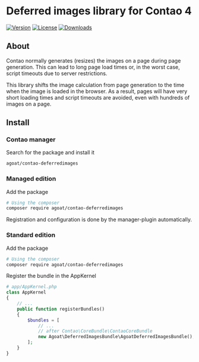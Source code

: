 # Deferred images library for Contao 4

[![Version](https://img.shields.io/packagist/v/agoat/contao-deferredimages.svg?style=flat-square)](http://packagist.org/packages/agoat/contao-deferredimages)
[![License](https://img.shields.io/packagist/l/agoat/contao-deferredimages.svg?style=flat-square)](http://packagist.org/packages/agoat/contao-deferredimages)
[![Downloads](https://img.shields.io/packagist/dt/agoat/contao-deferredimages.svg?style=flat-square)](http://packagist.org/packages/agoat/contao-deferredimages)

## About
Contao normally generates (resizes) the images on a page during page generation. This can lead to long page load times or, in the worst case, script timeouts due to server restrictions.

This library shifts the image calculation from page generation to the time when the image is loaded in the browser. As a result, pages will have very short loading times and script timeouts are avoided, even with hundreds of images on a page.


## Install
### Contao manager
Search for the package and install it
```bash
agoat/contao-deferredimages
```

### Managed edition
Add the package
```bash
# Using the composer
composer require agoat/contao-deferredimages
```
Registration and configuration is done by the manager-plugin automatically.

### Standard edition
Add the package
```bash
# Using the composer
composer require agoat/contao-deferredimages
```
Register the bundle in the AppKernel
```php
# app/AppKernel.php
class AppKernel
{
    // ...
    public function registerBundles()
    {
        $bundles = [
            // ...
            // after Contao\CoreBundle\ContaoCoreBundle
            new Agoat\DeferredImagesBundle\AgoatDeferredImagesBundle(),
        ];
    }
}
```


